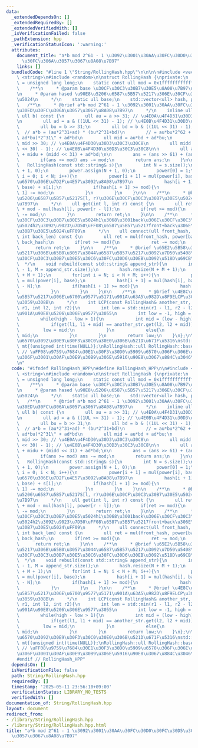 ```yaml
---
data:
  _extendedDependsOn: []
  _extendedRequiredBy: []
  _extendedVerifiedWith: []
  _isVerificationFailed: false
  _pathExtension: hpp
  _verificationStatusIcon: ':warning:'
  attributes:
    document_title: "a*b mod 2^61 - 1 \u3092\u3001\u30AA\u30FC\u30D0\u30FC\u30D5\u30ED\
      \u30FC\u306A\u3057\u3067\u8A08\u7B97"
    links: []
  bundledCode: "#line 1 \"String/RollingHash.hpp\"\n\n\n\n#include <vector>\n#include\
    \ <string>\n#include <random>\n\nstruct RollingHash {\nprivate:\n    using ull\
    \ = unsigned long long;\n    static const ull mod = 0x1fffffffffffffff; // 2^61-1\n\
    \    /**\n     * @param base \u30CF\u30C3\u30B7\u30E5\u8A08\u7B97\u306E\u57FA\u5E95\
    \n     * @param hased \u90E8\u5206\u6587\u5B57\u5217\u306E\u30CF\u30C3\u30B7\u30E5\
    \u5024\n     */\n    static ull base;\n    std::vector<ull> hash, power;\n\n \
    \   /**\n     * @brief a*b mod 2^61 - 1 \u3092\u3001\u30AA\u30FC\u30D0\u30FC\u30D5\
    \u30ED\u30FC\u306A\u3057\u3067\u8A08\u7B97\n     */\n    inline ull mul(ull a,\
    \ ull b) const {\n        ull au = a >> 31; // \u4E0A\u4F4D31\u30D3\u30C3\u30C8\
    \n        ull ad = a & ((1UL << 31) - 1); // \u4E0B\u4F4D31\u30D3\u30C3\u30C8\n\
    \        ull bu = b >> 31;\n        ull bd = b & ((1UL << 31) - 1);\n\n      \
    \  // a*b = (au*2^31+ad) * (bu*2^31+bd)\n        // = au*bu*2^62 + \"(au*bd +\
    \ ad*bu)*2^31\" + ad*bd\n        ull mid = au*bd + ad*bu;\n        ull midu =\
    \ mid >> 30; // \u4E0A\u4F4D30\u30D3\u30C3\u30C8\n        ull midd = mid & ((1UL\
    \ << 30) - 1); // \u4E0B\u4F4D30\u30D3\u30C3\u30C8\n\n        ull ans = au*bu*2\
    \ + midu + (midd << 31) + ad*bd;\n\n        ans = (ans >> 61) + (ans & mod);\n\
    \        if(ans >= mod) ans -= mod;\n        return ans;\n    }\n\npublic:\n \
    \   RollingHash(const std::string& s){\n        int N = s.size();\n        hash.assign(N\
    \ + 1, 0);\n        power.assign(N + 1, 0);\n        power[0] = 1;\n        for(int\
    \ i = 0; i < N; i++){\n            power[i + 1] = mul(power[i], base); // \u57FA\
    \u6570\u306E\u7D2F\u4E57\u3092\u8A08\u7B97\n            hash[i + 1] = mul(hash[i],\
    \ base) + s[i];\n            if(hash[i + 1] >= mod){\n                hash[i +\
    \ 1] -= mod;\n            }\n        }\n    }\n\n    /**\n     * @brief \u90E8\
    \u5206\u6587\u5B57\u5217S[l, r)\u306E\u30CF\u30C3\u30B7\u30E5\u5024\u3092\u8A08\
    \u7B97\n     */\n    ull get(int l, int r) const {\n        ull ret = hash[r]\
    \ + mod - mul(hash[l], power[r - l]);\n        if(ret >= mod){\n            ret\
    \ -= mod;\n        }\n        return ret;\n    }\n\n    /**\n     * @brief front\u306E\
    \u30CF\u30C3\u30B7\u30E5\u5024h1\u3068\u3001back\u306E\u30CF\u30C3\u30B7\u30E5\
    \u5024h2\u3092\u9023\u7D50\uFF08\u6587\u5B57\u5217front+back\u306E\u30CF\u30C3\
    \u30B7\u30E5\u5024\uFF09\n     */\n    ull connect(ull front_hash, ull back_hash,\
    \ int back_len) const {\n        ull ret = mul(front_hash, power[back_len]) +\
    \ back_hash;\n        if(ret >= mod){\n            ret -= mod;\n        }\n  \
    \      return ret;\n    }\n\n    /**\n     * @brief \u65E2\u5B58\u306E\u6587\u5B57\
    \u5217\u306B\u65B0\u3057\u3044\u6587\u5B57\u5217\u3092\u7D50\u5408\u3057\u3001\
    \u30CF\u30C3\u30B7\u30E5\u30C6\u30FC\u30D6\u30EB\u3092\u518D\u69CB\u6210\n   \
    \  */\n    void rebuild(const std::string& append_str){\n        int N = hash.size()\
    \ - 1, M = append_str.size();\n        hash.resize(N + M + 1);\n        power.resize(N\
    \ + M + 1);\n        for(int i = N; i < N + M; i++){\n            power[i + 1]\
    \ = mul(power[i], base);\n            hash[i + 1] = mul(hash[i], base) + append_str[i\
    \ - N];\n            if(hash[i + 1] >= mod){\n                hash[i + 1] -= mod;\n\
    \            }\n        }\n    }\n\n    /**\n     * @brief \u4E8C\u3064\u306E\u6587\
    \u5B57\u5217\u306E\u6700\u9577\u5171\u901A\u63A5\u982D\u8F9ELCP\u3092\u8A08\u7B97\
    \u3059\u308B\n     */\n    int LCP(const RollingHash& another_str, int l1, int\
    \ r1, int l2, int r2){\n        int len = std::min(r1 - l1, r2 - l2); // \u5171\
    \u901A\u90E8\u5206\u306E\u9577\u3055\n        int low = -1, high = len + 1;\n\
    \        while(high - low > 1){\n            int mid = (low - high) / 2 + high;\n\
    \            if(get(l1, l1 + mid) == another_str.get(l2, l2 + mid)){\n       \
    \         low = mid;\n            }\n            else{\n                high =\
    \ mid;\n            }\n        }\n        return low;\n    }\n};\n\n/* // \u57FA\
    \u6570\u3092\u30E9\u30F3\u30C0\u30E0\u306B\u521D\u671F\u5316\nstd::mt19937_64\
    \ mt{(unsigned int)time(NULL)};\nRollingHash::ull RollingHash::base = mt() % RollingHash::mod;\
    \ // \uFF08\u9759\u7684\u30E1\u30F3\u30D0\u5909\u6570\u306F\u306E\u521D\u671F\u5316\
    \u306F\u3001\u30AF\u30E9\u30B9\u306E\u5916\u90E8\u3067\u884C\u3046\uFF09 */\n\n\
    \n"
  code: "#ifndef RollingHash_HPP\n#define RollingHash_HPP\n\n#include <vector>\n#include\
    \ <string>\n#include <random>\n\nstruct RollingHash {\nprivate:\n    using ull\
    \ = unsigned long long;\n    static const ull mod = 0x1fffffffffffffff; // 2^61-1\n\
    \    /**\n     * @param base \u30CF\u30C3\u30B7\u30E5\u8A08\u7B97\u306E\u57FA\u5E95\
    \n     * @param hased \u90E8\u5206\u6587\u5B57\u5217\u306E\u30CF\u30C3\u30B7\u30E5\
    \u5024\n     */\n    static ull base;\n    std::vector<ull> hash, power;\n\n \
    \   /**\n     * @brief a*b mod 2^61 - 1 \u3092\u3001\u30AA\u30FC\u30D0\u30FC\u30D5\
    \u30ED\u30FC\u306A\u3057\u3067\u8A08\u7B97\n     */\n    inline ull mul(ull a,\
    \ ull b) const {\n        ull au = a >> 31; // \u4E0A\u4F4D31\u30D3\u30C3\u30C8\
    \n        ull ad = a & ((1UL << 31) - 1); // \u4E0B\u4F4D31\u30D3\u30C3\u30C8\n\
    \        ull bu = b >> 31;\n        ull bd = b & ((1UL << 31) - 1);\n\n      \
    \  // a*b = (au*2^31+ad) * (bu*2^31+bd)\n        // = au*bu*2^62 + \"(au*bd +\
    \ ad*bu)*2^31\" + ad*bd\n        ull mid = au*bd + ad*bu;\n        ull midu =\
    \ mid >> 30; // \u4E0A\u4F4D30\u30D3\u30C3\u30C8\n        ull midd = mid & ((1UL\
    \ << 30) - 1); // \u4E0B\u4F4D30\u30D3\u30C3\u30C8\n\n        ull ans = au*bu*2\
    \ + midu + (midd << 31) + ad*bd;\n\n        ans = (ans >> 61) + (ans & mod);\n\
    \        if(ans >= mod) ans -= mod;\n        return ans;\n    }\n\npublic:\n \
    \   RollingHash(const std::string& s){\n        int N = s.size();\n        hash.assign(N\
    \ + 1, 0);\n        power.assign(N + 1, 0);\n        power[0] = 1;\n        for(int\
    \ i = 0; i < N; i++){\n            power[i + 1] = mul(power[i], base); // \u57FA\
    \u6570\u306E\u7D2F\u4E57\u3092\u8A08\u7B97\n            hash[i + 1] = mul(hash[i],\
    \ base) + s[i];\n            if(hash[i + 1] >= mod){\n                hash[i +\
    \ 1] -= mod;\n            }\n        }\n    }\n\n    /**\n     * @brief \u90E8\
    \u5206\u6587\u5B57\u5217S[l, r)\u306E\u30CF\u30C3\u30B7\u30E5\u5024\u3092\u8A08\
    \u7B97\n     */\n    ull get(int l, int r) const {\n        ull ret = hash[r]\
    \ + mod - mul(hash[l], power[r - l]);\n        if(ret >= mod){\n            ret\
    \ -= mod;\n        }\n        return ret;\n    }\n\n    /**\n     * @brief front\u306E\
    \u30CF\u30C3\u30B7\u30E5\u5024h1\u3068\u3001back\u306E\u30CF\u30C3\u30B7\u30E5\
    \u5024h2\u3092\u9023\u7D50\uFF08\u6587\u5B57\u5217front+back\u306E\u30CF\u30C3\
    \u30B7\u30E5\u5024\uFF09\n     */\n    ull connect(ull front_hash, ull back_hash,\
    \ int back_len) const {\n        ull ret = mul(front_hash, power[back_len]) +\
    \ back_hash;\n        if(ret >= mod){\n            ret -= mod;\n        }\n  \
    \      return ret;\n    }\n\n    /**\n     * @brief \u65E2\u5B58\u306E\u6587\u5B57\
    \u5217\u306B\u65B0\u3057\u3044\u6587\u5B57\u5217\u3092\u7D50\u5408\u3057\u3001\
    \u30CF\u30C3\u30B7\u30E5\u30C6\u30FC\u30D6\u30EB\u3092\u518D\u69CB\u6210\n   \
    \  */\n    void rebuild(const std::string& append_str){\n        int N = hash.size()\
    \ - 1, M = append_str.size();\n        hash.resize(N + M + 1);\n        power.resize(N\
    \ + M + 1);\n        for(int i = N; i < N + M; i++){\n            power[i + 1]\
    \ = mul(power[i], base);\n            hash[i + 1] = mul(hash[i], base) + append_str[i\
    \ - N];\n            if(hash[i + 1] >= mod){\n                hash[i + 1] -= mod;\n\
    \            }\n        }\n    }\n\n    /**\n     * @brief \u4E8C\u3064\u306E\u6587\
    \u5B57\u5217\u306E\u6700\u9577\u5171\u901A\u63A5\u982D\u8F9ELCP\u3092\u8A08\u7B97\
    \u3059\u308B\n     */\n    int LCP(const RollingHash& another_str, int l1, int\
    \ r1, int l2, int r2){\n        int len = std::min(r1 - l1, r2 - l2); // \u5171\
    \u901A\u90E8\u5206\u306E\u9577\u3055\n        int low = -1, high = len + 1;\n\
    \        while(high - low > 1){\n            int mid = (low - high) / 2 + high;\n\
    \            if(get(l1, l1 + mid) == another_str.get(l2, l2 + mid)){\n       \
    \         low = mid;\n            }\n            else{\n                high =\
    \ mid;\n            }\n        }\n        return low;\n    }\n};\n\n/* // \u57FA\
    \u6570\u3092\u30E9\u30F3\u30C0\u30E0\u306B\u521D\u671F\u5316\nstd::mt19937_64\
    \ mt{(unsigned int)time(NULL)};\nRollingHash::ull RollingHash::base = mt() % RollingHash::mod;\
    \ // \uFF08\u9759\u7684\u30E1\u30F3\u30D0\u5909\u6570\u306F\u306E\u521D\u671F\u5316\
    \u306F\u3001\u30AF\u30E9\u30B9\u306E\u5916\u90E8\u3067\u884C\u3046\uFF09 */\n\n\
    #endif // RollingHash_HPP"
  dependsOn: []
  isVerificationFile: false
  path: String/RollingHash.hpp
  requiredBy: []
  timestamp: '2025-05-11 23:56:10+09:00'
  verificationStatus: LIBRARY_NO_TESTS
  verifiedWith: []
documentation_of: String/RollingHash.hpp
layout: document
redirect_from:
- /library/String/RollingHash.hpp
- /library/String/RollingHash.hpp.html
title: "a*b mod 2^61 - 1 \u3092\u3001\u30AA\u30FC\u30D0\u30FC\u30D5\u30ED\u30FC\u306A\
  \u3057\u3067\u8A08\u7B97"
---
```

